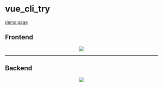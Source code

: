 # vue_cli_try

<a href="https://r05323045.github.io/vue_cli_try/dist/">demo page</a>

## Frontend

<p align="center">
  <img src="./public/images/demo_frontend.gif" />
</p>

---

## Backend

<p align="center">
  <img src="./public/images/demo_backend.gif" />
</p>
